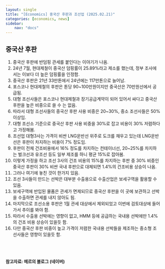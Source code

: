```yaml
---
layout: single
title: "[Economics] 중국산 후판과 조선업 (2025.02.21)"
categories: [economics, news]
sidebar:
    nav: "docs"
---
```


## 중국산 후판
1. 중국산 후판에 반덤핑 관세를 붙인다는 이야기가 나옴.
1. 24년 7월, 현대제철이 중국산 덤핑률이 25.89%라고 제소를 했는데, 정부 조사에서는 이보다 더 높은 덤핑률을 인정함.
1. 중국산 후판은 21년 33만톤에서 24년에는 117만톤으로 늘어남.
1. 포스코나 현대제철의 후판은 톤당 90~100만원이지만 중국산은 70만원선에서 공급됨.
1. 대형 조선사들은 포스코나 현대제철과 장기공급계약이 되어 있어서 싸다고 중국산 후판을 높은 비중으로 쓸 수 는 없음.
1. 따라서 대형 조선사들의 중국산 후판 사용 비중은 20~30%, 중소 조선사들은 50% 이상임.
1. 대형 조선소 기준으로 중국산 후판 사용 비중을 30%로 잡고 비용이 30% 저렴하다고 가정해봄.
1. 조선업 대형3사는 가격이 비싼 LNG운반선 위주로 도크를 채우고 있는데 LNG운반선은 후판이 차지하는 비용이 7% 정도임.
1. 후판이 전체 건조비용에서 16% 정도를 차지하는 컨테이너선, 20~25%를 차지하는 벌크선과 유조선 등도 일부 제조를 하니 평균 15%로 잡아봄.
1. 이렇게 가정을 하고 조선 3사의 건조 비용의 15%를 차지하는 후판 중 30% 비중인 중국산 후판이 30% 비싼 국내 후판으로 대체되면 1.4%의 건조비용 상승이 나옴.
1. 그러나 여기에 놓친 것이 한가지 있음.
1. 조선 3사들이 만드는 선박은 대부분 수출용으로 수출산업은 보세구역을 활용할 수 있음.
1. 보세구역에 반입된 물품은 관세가 면제되므로 중국산 후판을 이 곳에 보관하고 선박을 수출하면 관세를 내지 않아도 됨.
1. 마지막으로 조선소용 후판은 1월 관세 대상에서 제외되었고 이번에 검토대상에 들어가서 추이를 봐야 함.
1. 따라서 수출용 선박에는 영향이 없고, HMM 등에 공급하는 국내용 선박에만 1.4%의 건조 비용 상승이 있을듯 함.
1. 다만 중국산 후판 비중이 높고 가격이 저렴한 국내용 선박들을 제조하는 중소형 조선사들은 영향이 있을듯 함.



<br/>
<br/>

#### 참고자료: 메르의 블로그 (네이버) 
